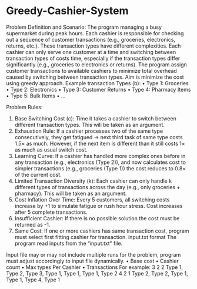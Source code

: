 # Greedy-Cashier-System
Problem Definition and Scenario:
The program managing a busy supermarket during peak hours. Each cashier is responsible for checking out a sequence of customer transactions (e.g., groceries, electronics, returns, etc.). These transaction types have different complexities.
Each cashier can only serve one customer at a time and switching between transaction types of costs time, especially if the transaction types differ significantly (e.g., groceries to electronics or returns).
The program assign customer transactions to available cashiers to minimize total overhead caused by switching between transaction types.
Aim is minimize the cost using greedy approach.
Example transaction Types (b):
•	Type 1: Groceries
•	Type 2: Electronics
•	Type 3: Customer Returns
•	Type 4: Pharmacy Items
•	Type 5: Bulk Items
•	…


Problem Rules:
1.	Base Switching Cost (c): 
Time it takes a cashier to switch between different transaction types. This will be taken as an argument.
2.	Exhaustion Rule:
If a cashier processes two of the same type consecutively, they get fatigued → next third task of same type costs 1.5× as much. However, if the next item is different than it still costs 1× as much as usual switch cost.
3.	Learning Curve:
If a cashier has handled more complex ones before in any transaction (e.g., electronics (Type 2)), and now calculates cost to simpler transactions (e.g., groceries (Type 1)) the cost reduces to 0.8× of the current cost.
4.	Limited Transaction Diversity (k):
Each cashier can only handle k different types of transactions across the day (e.g., only groceries + pharmacy). This will be taken as an argument.
5.	Cost Inflation Over Time:
Every 5 customers, all switching costs increase by +1 to simulate fatigue or rush hour stress. Cost increases after 5 complete transactions.
6.	Insufficient Cashier:
If there is no possible solution the cost must be returned as -1.
7.	Same Cost:
If one or more cashiers has same transaction cost, program must select first fitting cashier for transaction.
input.txt format
The program read inputs from the “input.txt” file.



Input file may or may not include multiple runs for the problem, program must adjust accordingly to input file dynamically.
•	Base cost
•	Cashier count
•	Max types Per Cashier
•	Transactions
For example:
3
2
2
Type 1, Type 2, Type 3, Type 1, Type 1, Type 1, Type 2
4
2
1
Type 2, Type 2, Type 1, Type 1, Type 4, Type 1
